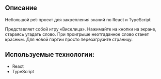 ## Описание
Небольшой pet-проект для закрепления знаний по React и TypeScript

Представляет собой игру «Виселица». Нажимайте на кнопки на экране, стараясь угадать слово. При проигрыше неотгаданное слово станет красным. Для новой партии просто перезагрузите страницу.

## Используемые технологии:
- React
- TypeScript
